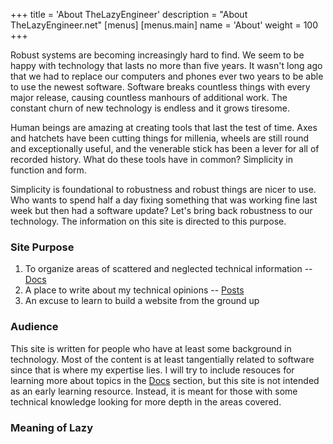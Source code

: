 +++
title = 'About TheLazyEngineer'
description = "About TheLazyEngineer.net"
[menus]
  [menus.main]
    name = 'About'
    weight = 100
+++

Robust systems are becoming increasingly hard to find.  We seem to be happy with technology that lasts no more than five years.  It wasn't long ago that we had to replace our computers and phones ever two years to be able to use the newest software.  Software breaks countless things with every major release, causing countless manhours of additional work.  The constant churn of new technology is endless and it grows tiresome.

Human beings are amazing at creating tools that last the test of time.  Axes and hatchets have been cutting things for millenia, wheels are still round and exceptionally useful, and the venerable stick has been a lever for all of recorded history.  What do these tools have in common?  Simplicity in function and form.

Simplicity is foundational to robustness and robust things are nicer to use.  Who wants to spend half a day fixing something that was working fine last week but then had a software update?  Let's bring back robustness to our technology.  The information on this site is directed to this purpose.

### Site Purpose

1. To organize areas of scattered and neglected technical information -- [Docs](/docs)
2. A place to write about my technical opinions -- [Posts](/posts)
3. An excuse to learn to build a website from the ground up

### Audience

This site is written for people who have at least some background in technology.  Most of the content is at least tangentially related to software since that is where my expertise lies.  I will try to include resouces for learning more about topics in the [Docs](/docs) section, but this site is not intended as an early learning resource.  Instead, it is meant for those with some technical knowledge looking for more depth in the areas covered.

### Meaning of Lazy

The word *'lazy'* on this site has a meaning in the same spirit as in [programming](https://en.wikipedia.org/wiki/Lazy_evaluation): delay work until required and do the work only as often as necessary (ideally never or once).

You might think that this is a given in computer programs, but that's not how they generally work.  In most applications or web pages (equivalent these days), many things are initialized when the program starts: connections to remote sites and databases are established, background processes are started, files are opened for use, initial state is loaded...etc.  This is the delay that we notice when we open up a large application.  To make this startup time faster, lazy evaluation is often used for components that might not be used.  That way, the application start time will be faster at the cost of minor deplays when the components are initialized on eventual use.

Another way to think of this meaning of "lazy" is: there is already more than enough work to do, so don't add more work unless necessary.  Try to eliminate time consuming, repetitive work since it is rarely of greater value than some other, available work.  Embracing this laziness opens up time for more useful things (or often allows for more avaiable CPU cycles and RAM in computers).  This spirit of laziness can be seen in all human tools.  We created the wheel to avoid repeated trips.  We created the washing machine to save countless hours of hand-washing cloths.  We created computers to save millennia of manual calculations.

Humans are lazy by nature, and that trait keeps us moving forward in our exponential pursuit to avoid more work.

### Background

I am a Software Engineer.  I have been doing that for nearing two decades at this point.  I have always been paid to do text-based, backend work, so that is my main area of programming knowledge.  I have also built computers and servers for as long as I have been programming and have taken up Linux systems administration as a hobby.  More recently, I have spent some time learning more about electronics, circuit design, and power systems.

My background and hobbies mean that I know a lot about computers.  However, computing is such a large field that there will always be more for me to learn.  That is why I love it.  There will always be people who know a lot more than me about any topic and have kernels of amazing knowlege.  If I get bored writing Java code, I can move on to Nix systems administration for a while.  There is always a new, relevant topic to learn more about.

I learned that I am a computer nerd later than many.  I learned to program for the first time in college.  Before that, I thought that I should be a musician, but I hated practicing as much as was needed.  It was too idle for my brain, too claustraphobic in the university's practice rooms, and I knew that hours of daily practice were required to move to the next level.  Luckily, while coming to this realization, I saw a friend working on his Computer Science homework in C++.  It looked interesting and I started asking him more about it.  I signed up for the introductory course the next semester and have been hooked ever since.

### Privacy

Privacy will always be respected on this site.  Currently, no site analytics have been added.  If site-analytics are added, then the details will be laid out here.

#### *Thank you for visiting my website.  I hope that you find something useful.*
